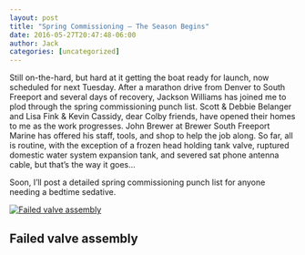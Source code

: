 ```yaml
---
layout: post
title: "Spring Commissioning — The Season Begins"
date: 2016-05-27T20:47:48-06:00
author: Jack
categories: [uncategorized]
---
```


Still on-the-hard, but hard at it getting the boat ready for launch, now scheduled for next Tuesday. After a marathon drive from Denver to South Freeport and several days of recovery, Jackson Williams has joined me to plod through the spring commissioning punch list. Scott & Debbie Belanger and Lisa Fink & Kevin Cassidy, dear Colby friends, have opened their homes to me as the work progresses. John Brewer at Brewer South Freeport Marine has offered his staff, tools, and shop to help the job along. So far, all is routine, with the exception of a frozen head holding tank valve, ruptured domestic water system expansion tank, and severed sat phone antenna cable, but that’s the way it goes…

Soon, I’ll post a detailed spring commissioning punch list for anyone needing a bedtime sedative.

[![Failed valve assembly](http://windleblo.com/wp-content/uploads/2016/05/IMG_2554-300x225.jpg)](/wp-content/uploads/2016/05/IMG_2554.jpg)

## Failed valve assembly